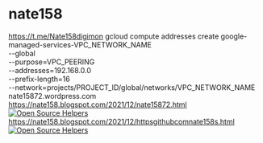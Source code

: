 # nate158
https://t.me/Nate158digimon
gcloud compute addresses create google-managed-services-VPC_NETWORK_NAME \
--global \
--purpose=VPC_PEERING \
--addresses=192.168.0.0 \
--prefix-length=16 \
--network=projects/PROJECT_ID/global/networks/VPC_NETWORK_NAME
nate15872.wordpress.com
 https://nate158.blogspot.com/2021/12/nate15872.html
[![Open Source Helpers](https://www.codetriage.com/librariesio/libraries.io/badges/users.svg)](https://www.codetriage.com/librariesio/libraries.io) https://nate158.blogspot.com/2021/12/httpsgithubcomnate158s.html [![Open Source Helpers](https://www.codetriage.com/librariesio/libraries.io/badges/users.svg)](https://www.codetriage.com/librariesio/libraries.io)
